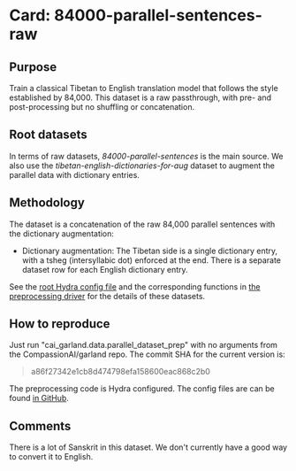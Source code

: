 # Card: 84000-parallel-sentences-raw

## Purpose

Train a classical Tibetan to English translation model that follows the style established by 84,000. This dataset is a raw passthrough, with pre- and post-processing but no shuffling or concatenation.

## Root datasets

In terms of raw datasets, _84000-parallel-sentences_ is the main source. We also use the _tibetan-english-dictionaries-for-aug_ dataset to augment the parallel data with dictionary entries.

## Methodology

The dataset is a concatenation of the raw 84,000 parallel sentences with the dictionary augmentation:

- Dictionary augmentation: The Tibetan side is a single dictionary entry, with a tsheg (intersyllabic dot) enforced at the end. There is a separate dataset row for each English dictionary entry.

See the [root Hydra config file](https://github.com/CompassionAI/garland/blob/a86f27342e1cb8d474798efa158600eac868c2b0/cai_garland/data/parallel_dataset_prep.config/config.yaml) and the corresponding functions in [the preprocessing driver](https://github.com/CompassionAI/garland/blob/a86f27342e1cb8d474798efa158600eac868c2b0/cai_garland/data/parallel_dataset_prep.py) for the details of these datasets.

## How to reproduce

Just run "cai_garland.data.parallel_dataset_prep" with no arguments from the CompassionAI/garland repo. The commit SHA for the current version is:

> a86f27342e1cb8d474798efa158600eac868c2b0

The preprocessing code is Hydra configured. The config files are can be found [in GitHub](https://github.com/CompassionAI/garland/tree/a86f27342e1cb8d474798efa158600eac868c2b0/cai_garland/data/parallel_dataset_prep.config).

## Comments

There is a lot of Sanskrit in this dataset. We don't currently have a good way to convert it to English.
